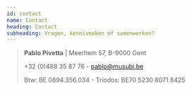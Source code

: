 ```yaml
---
id: contact
name: Contact
heading: Contact
subheading: Vragen, kennismaken of samenwerken?
---
```


<blockquote>
	<p><strong>Pablo Pivetta</strong> | Meerhem 57, B-9000 Gent</p>
	<p><i class="fa fa-mobile-phone"></i> +32 (0)488 35 87 76 - <i class="fa fa-inbox"></i> <a href="mailto:pablo@musubi.be">pablo@musubi.be</a></p>
	<p>Btw: BE 0894.356.034 - Triodos: BE70 5230 8071 8425</p>
</blockquote>
